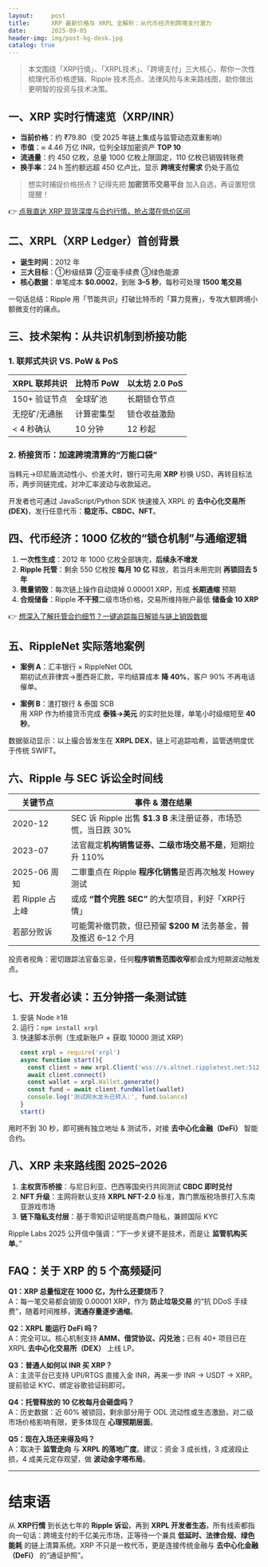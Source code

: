 ```yaml
---
layout:     post
title:      XRP 最新价格与 XRPL 全解析：从代币经济到跨境支付潜力
date:       2025-09-05
header-img: img/post-bg-desk.jpg
catalog: true
---
```


> 本文围绕「XRP行情」、「XRPL技术」、「跨境支付」三大核心，帮你一次性梳理代币价格逻辑、Ripple 技术亮点、法律风险与未来路线图，助你做出更明智的投资与技术决策。

## 一、XRP 实时行情速览（XRP/INR）

- **当前价格**：约 ₹79.80（受 2025 年链上集成与监管动态双重影响）  
- **市值**：≈ 4.46 万亿 INR，位列全球加密资产 **TOP 10**  
- **流通量**：约 450 亿枚，总量 1000 亿枚上限固定，110 亿枚已销毁转账费  
- **换手率**：24 h 签约额远超 450 亿卢比，显示 **跨境支付需求** 仍处于高位  

> 想实时捕捉价格拐点？记得先把 **加密货币交易平台** 加入自选，再设置短信提醒！

👉 [点我直达 XRP 现货深度与合约行情，抢占潜在低价区间](https://okxdog.com/)

## 二、XRPL（XRP Ledger）首创背景

- **诞生时间**：2012 年  
- **三大目标**：①秒级结算 ②亚毫手续费 ③绿色能源  
- **核心数据**：单笔成本 **$0.0002**，到账 **3–5 秒**，每秒可处理 **1500 笔交易**  

一句话总结：Ripple 用「节能共识」打破比特币的「算力竞赛」，专攻大额跨境小额微支付的痛点。

## 三、技术架构：从共识机制到桥接功能

### 1. 联邦式共识 VS. PoW & PoS

| XRPL 联邦共识 | 比特币 PoW | 以太坊 2.0 PoS |
|---------------|------------|----------------|
| 150+ 验证节点 | 全球矿池   | 长期锁仓节点   |
| 无挖矿/无通胀 | 计算密集型 | 锁仓收益激励   |
| < 4 秒确认    | 10 分钟    | 12 秒起        |

### 2. 桥接货币：加速跨境清算的“万能口袋”

当韩元→印尼盾流动性小、价差大时，银行可先用 **XRP** 秒换 USD，再转目标法币，两步同链完成，对冲汇率波动与收款延迟。  

开发者也可通过 JavaScript/Python SDK 快速接入 XRPL 的 **去中心化交易所 (DEX)**，发行任意代币：**稳定币、CBDC、NFT**。

## 四、代币经济：1000 亿枚的“锁仓机制”与通缩逻辑

1. **一次性生成**：2012 年 1000 亿枚全部铸完，**后续永不增发**  
2. **Ripple 托管**：剩余 550 亿枚按 **每月 10 亿** 释放，若当月未用完则 **再锁回去 5 年**  
3. **微量销毁**：每次链上操作自动烧掉 0.00001 XRP，形成 **长期通缩** 预期  
4. **合规储备**：Ripple **不干预**二级市场价格，交易所维持账户最低 **储备金 10 XRP**

👉 [想深入了解托管合约细节？一键追踪每日解锁与链上销毁数据](https://okxdog.com/)

## 五、RippleNet 实际落地案例

- **案例 A**：汇丰银行 × RippleNet ODL  
  期初试点菲律宾→墨西哥汇款，平均结算成本 **降 40%**，客户 90% 不再电话催单。  

- **案例 B**：渣打银行 & 泰国 SCB  
  用 XRP 作为桥接货币完成 **泰铢→美元** 的实时批处理，单笔小时级缩短至 **40 秒**。  

数据驱动显示：以上撮合皆发生在 **XRPL DEX**，链上可追踪哈希，监管透明度优于传统 SWIFT。

## 六、Ripple 与 SEC 诉讼全时间线

| 关键节点 | 事件 & 潜在结果 |
|----------|----------------|
| 2020-12  | SEC 诉 Ripple 出售 **$1.3 B** 未注册证券，市场恐慌，当日跌 30% |
| 2023-07 | 法官裁定**机构销售证券、二级市场交易不是**，短期拉升 110% |
| 2025-06 周知 | 二审重点在 Ripple **程序化销售**是否再次触发 Howey 测试 |
| 若 Ripple 占上峰 | 或成 **“首个完胜 SEC”** 的大型项目，利好「XRP行情」 |
| 若部分败诉 | 可能需补缴罚款，但已预留 **$200 M** 法务基金，普及推迟 6–12 个月 |

投资者视角：密切跟踪法官备忘录，任何**程序销售范围收窄**都会成为短期波动触发点。

## 七、开发者必读：五分钟搭一条测试链

1. 安装 Node ≥18  
2. 运行：`npm install xrpl`  
3. 快速脚本示例（生成新账户 + 获取 10000 测试 XRP）  
   ```js
   const xrpl = require('xrpl')
   async function start(){
     const client = new xrpl.Client('wss://s.altnet.rippletest.net:51233')
     await client.connect()
     const wallet = xrpl.Wallet.generate()
     const fund = await client.fundWallet(wallet)
     console.log('测试网水龙头已转入:', fund.balance)
   }
   start()
   ```

用时不到 30 秒，即可拥有独立地址 & 测试币，对接 **去中心化金融（DeFi）** 智能合约。

## 八、XRP 未来路线图 2025–2026

1. **主权货币桥接**：与尼日利亚、巴西等国央行共同测试 **CBDC 即时兑付**  
2. **NFT 升级**：主网将默认支持 **XRPL NFT-2.0** 标准，靠门票版税场景打入东南亚游戏市场  
3. **链下隐私支付层**：基于零知识证明提高商户隐私，兼顾国际 KYC  

Ripple Labs 2025 公开信中强调：“下一步关键不是技术，而是让 **监管机构买单**。”

## FAQ：关于 XRP 的 5 个高频疑问

**Q1：XRP 总量恒定在 1000 亿，为什么还要烧币？**  
A：每一笔交易都会销毁 0.00001 XRP，作为 **防止垃圾交易** 的“抗 DDoS 手续费”，随着时间推移，**流通存量逐步通缩**。

**Q2：XRPL 能运行 DeFi 吗？**  
A：完全可以。核心机制支持 **AMM、借贷协议、闪兑池**；已有 40+ 项目已在 XRPL **去中心化交易所（DEX）** 上线 LP。

**Q3：普通人如何以 INR 买 XRP？**  
A：主流平台已支持 UPI/RTGS 直接入金 INR，再来一步 INR → USDT → XRP。提前验证 KYC、绑定谷歌验证码即可。

**Q4：托管释放的 10 亿枚每月会砸盘吗？**  
A：历史数据：近 60% 被锁回，剩余部分用于 ODL 流动性或生态激励，对二级市场价格影响有限，更多体现在 **心理预期层面**。

**Q5：现在入场还来得及吗？**  
A：取决于 **监管走向** 与 **XRPL 的落地广度**。建议：资金 3 成长线，3 成波段止损，4 成美元定存观望，做 **波动金字塔布局**。

---

# 结束语

从 **XRP行情** 到长达七年的 **Ripple 诉讼**，再到 **XRPL 开发者生态**，所有线索都指向一句话：跨境支付的千亿美元市场，正等待一个兼具 **低延时、法律合规、绿色能耗** 的链上清算系统。XRP 不只是一枚代币，更是连接传统金融与 **去中心化金融（DeFi）** 的“通证护照”。